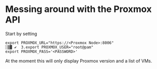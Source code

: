 # Messing around with the Proxmox API 

Start by setting 

```
export PROXMOX_URL="https://<Proxmox Node>:8006"                                                                                                                                                                       ░▒▓ ✔  3.export PROXMOX_USER="root@pam"
export PROXMOX_PASS='<PASSWORD>'
```

At the moment this will only display Proxmox version and a list of VMs. 

